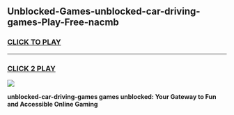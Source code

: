 
## Unblocked-Games-unblocked-car-driving-games-Play-Free-nacmb
<h3>
<a href="https://premium76.site?title=unblocked-car-driving-games&ref=15A">CLICK TO PLAY</a></h3>
<hr>

<h3>
<a href="https://premium76.site?title=unblocked-car-driving-games&ref=15A">CLICK 2 PLAY</a>
  
</h3>

<a href="https://premium76.site?title=unblocked-car-driving-games&ref=15A"><img src="https://clearcache.store/games.png"></a>


**unblocked-car-driving-games games unblocked: Your Gateway to Fun and Accessible Online Gaming**
